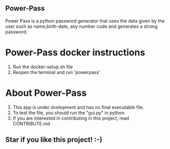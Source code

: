 ## Power-Pass
Power Pass is a python password generator that uses the data given by the user such as name,birth-date, any number code and generates a strong password.

# Power-Pass docker instructions
1. Run the docker-setup.sh file
2. Reopen the terminal and run 'powerpass'


# About Power-Pass 
1. This app is under dvelopment and has no final executable file.
2. To test the file, you should run the "gui.py" in python.
3. If you are interested in contributing in this project, read CONTRIBUTE.md

## Star if you like this project! :-)
